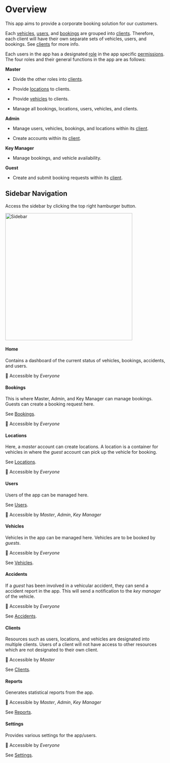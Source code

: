 # Overview

This app aims to provide a corporate booking solution for our customers.

Each [vehicles](vehicles.md), [users](users.md), and [bookings](bookings.md) are grouped into [clients](clients.md). Therefore, each client will have their own separate sets of vehicles, users, and bookings. See [clients](clients.md) for more info.

Each users in the app has a designated [role](/users.md#Roles) in the app specific [permissions](/permissions.md). The four roles and their general functions in the app are as follows:

**Master**

- Divide the other roles into [clients](/clients.md).

- Provide [locations](/locations.md) to clients.

- Provide [vehicles](/vehicles.md) to clients.

- Manage all bookings, locations, users, vehicles, and clients.

**Admin**

- Manage users, vehicles, bookings, and locations within its [client](/clients.md).

- Create accounts within its [client](/clients.md).

**Key Manager**

- Manage bookings, and vehicle availability.

**Guest**

- Create and submit booking requests within its [client](/clients.md).

## Sidebar Navigation

Access the sidebar by clicking the top right hamburger button.

<img src="/media/sidebar.png" alt="Sidebar" style="width: 400px"></img>

#### Home

Contains a dashboard of the current status of vehicles, bookings, accidents, and users.

:closed_lock_with_key: Accessible by *Everyone*

#### Bookings

This is where Master, Admin, and Key Manager can manage bookings. Guests can create a booking request here.

See [Bookings](/bookings.md).

:closed_lock_with_key: Accessible by *Everyone*

#### Locations

Here, a *master* account can create locations. A location is a container for vehicles in where the *guest* account can pick up the vehicle for booking.

See [Locations](/locations.md).

:closed_lock_with_key: Accessible by *Everyone*

#### Users

Users of the app can be managed here.

See [Users](/users.md).

:closed_lock_with_key: Accessible by *Master*, *Admin*, *Key Manager*

#### Vehicles

Vehicles in the app can be managed here. Vehicles are to be booked by *guests*.

:closed_lock_with_key: Accessible by *Everyone*

See [Vehicles](/vehicles.md).

#### Accidents

If a *guest* has been involved in a vehicular accident, they can send a accident report in the app. This will send a notification to the *key manager* of the vehicle.

:closed_lock_with_key: Accessible by *Everyone*

See [Accidents](/accidents.md).

#### Clients

Resources such as users, locations, and vehicles are designated into multiple clients. Users of a client will not have access to other resources which are not designated to their own client.

:closed_lock_with_key: Accessible by *Master*

See [Clients](/clients.md).

#### Reports

Generates statistical reports from the app.

:closed_lock_with_key: Accessible by *Master*, *Admin*, *Key Manager*

See [Reports](/reports.md).

#### Settings

Provides various settings for the app/users.

:closed_lock_with_key: Accessible by *Everyone*

See [Settings](/settings.md).
